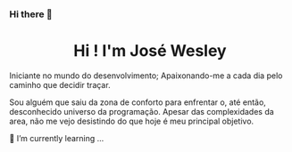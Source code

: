 ### Hi there 👋

<h1 align="center"> Hi ! I'm José Wesley </h1>

Iniciante no mundo do desenvolvimento;
Apaixonando-me a cada dia pelo caminho que decidir traçar. 

Sou alguém que saiu da zona de conforto para enfrentar o, até então, desconhecido universo da programação. 
Apesar das complexidades da area, não me vejo desistindo do que hoje é meu principal objetivo.






🌱 I’m currently learning ...
<!--
**Josewesley2020/Josewesley2020** is a ✨ _special_ ✨ repository because its `README.md` (this file) appears on your GitHub profile.

Here are some ideas to get you started:

- 🔭 I’m currently working on ...
- 🌱 I’m currently learning ...
- 👯 I’m looking to collaborate on ...
- 🤔 I’m looking for help with ...
- 💬 Ask me about ...
- 📫 How to reach me: ...
- 😄 Pronouns: ...
- ⚡ Fun fact: ...
-->
